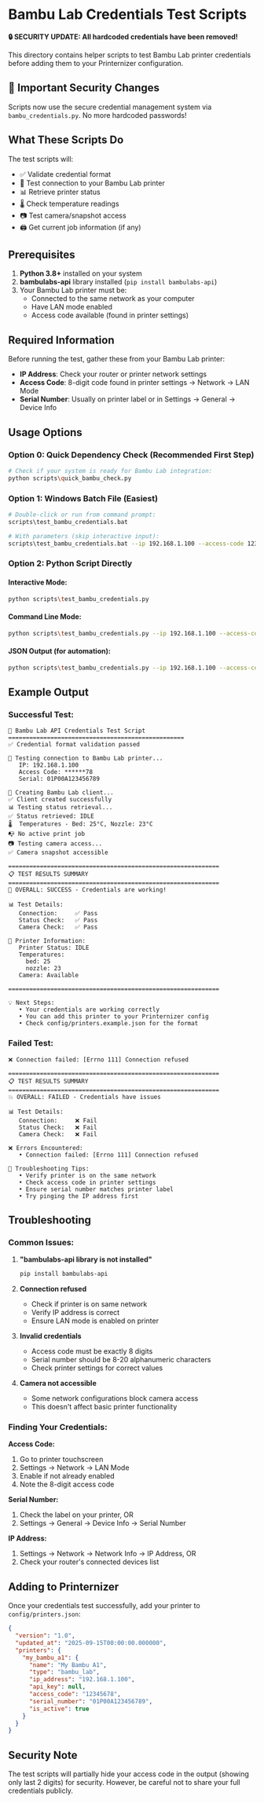 # Bambu Lab Credentials Test Scripts

**🔒 SECURITY UPDATE: All hardcoded credentials have been removed!**

This directory contains helper scripts to test Bambu Lab printer credentials before adding them to your Printernizer configuration.

## 🚨 Important Security Changes

Scripts now use the secure credential management system via `bambu_credentials.py`. No more hardcoded passwords!

## What These Scripts Do

The test scripts will:
- ✅ Validate credential format
- 🔌 Test connection to your Bambu Lab printer
- 📊 Retrieve printer status
- 🌡️ Check temperature readings
- 📷 Test camera/snapshot access
- 🖨️ Get current job information (if any)

## Prerequisites

1. **Python 3.8+** installed on your system
2. **bambulabs-api** library installed (`pip install bambulabs-api`)
3. Your Bambu Lab printer must be:
   - Connected to the same network as your computer
   - Have LAN mode enabled
   - Access code available (found in printer settings)

## Required Information

Before running the test, gather these from your Bambu Lab printer:

- **IP Address**: Check your router or printer network settings
- **Access Code**: 8-digit code found in printer settings → Network → LAN Mode
- **Serial Number**: Usually on printer label or in Settings → General → Device Info

## Usage Options

### Option 0: Quick Dependency Check (Recommended First Step)
```bash
# Check if your system is ready for Bambu Lab integration:
python scripts\quick_bambu_check.py
```

### Option 1: Windows Batch File (Easiest)
```bash
# Double-click or run from command prompt:
scripts\test_bambu_credentials.bat

# With parameters (skip interactive input):
scripts\test_bambu_credentials.bat --ip 192.168.1.100 --access-code 12345678 --serial 01P00A123456789
```

### Option 2: Python Script Directly

#### Interactive Mode:
```bash
python scripts\test_bambu_credentials.py
```

#### Command Line Mode:
```bash
python scripts\test_bambu_credentials.py --ip 192.168.1.100 --access-code 12345678 --serial 01P00A123456789
```

#### JSON Output (for automation):
```bash
python scripts\test_bambu_credentials.py --ip 192.168.1.100 --access-code 12345678 --serial 01P00A123456789 --json
```

## Example Output

### Successful Test:
```
🚀 Bambu Lab API Credentials Test Script
==================================================
✅ Credential format validation passed

🔄 Testing connection to Bambu Lab printer...
   IP: 192.168.1.100
   Access Code: ******78
   Serial: 01P00A123456789

🔌 Creating Bambu Lab client...
✅ Client created successfully
📊 Testing status retrieval...
✅ Status retrieved: IDLE
🌡️  Temperatures - Bed: 25°C, Nozzle: 23°C
📭 No active print job
📷 Testing camera access...
✅ Camera snapshot accessible

============================================================
📋 TEST RESULTS SUMMARY
============================================================
🎉 OVERALL: SUCCESS - Credentials are working!

📊 Test Details:
   Connection:     ✅ Pass
   Status Check:   ✅ Pass
   Camera Check:   ✅ Pass

📝 Printer Information:
   Printer Status: IDLE
   Temperatures:
     bed: 25
     nozzle: 23
   Camera: Available

============================================================

💡 Next Steps:
   • Your credentials are working correctly
   • You can add this printer to your Printernizer config
   • Check config/printers.example.json for the format
```

### Failed Test:
```
❌ Connection failed: [Errno 111] Connection refused

============================================================
📋 TEST RESULTS SUMMARY
============================================================
💥 OVERALL: FAILED - Credentials have issues

📊 Test Details:
   Connection:     ❌ Fail
   Status Check:   ❌ Fail
   Camera Check:   ❌ Fail

❌ Errors Encountered:
   • Connection failed: [Errno 111] Connection refused

🔧 Troubleshooting Tips:
   • Verify printer is on the same network
   • Check access code in printer settings
   • Ensure serial number matches printer label
   • Try pinging the IP address first
```

## Troubleshooting

### Common Issues:

1. **"bambulabs-api library is not installed"**
   ```bash
   pip install bambulabs-api
   ```

2. **Connection refused**
   - Check if printer is on same network
   - Verify IP address is correct
   - Ensure LAN mode is enabled on printer

3. **Invalid credentials**
   - Access code must be exactly 8 digits
   - Serial number should be 8-20 alphanumeric characters
   - Check printer settings for correct values

4. **Camera not accessible**
   - Some network configurations block camera access
   - This doesn't affect basic printer functionality

### Finding Your Credentials:

**Access Code:**
1. Go to printer touchscreen
2. Settings → Network → LAN Mode
3. Enable if not already enabled
4. Note the 8-digit access code

**Serial Number:**
1. Check the label on your printer, OR
2. Settings → General → Device Info → Serial Number

**IP Address:**
1. Settings → Network → Network Info → IP Address, OR
2. Check your router's connected devices list

## Adding to Printernizer

Once your credentials test successfully, add your printer to `config/printers.json`:

```json
{
  "version": "1.0",
  "updated_at": "2025-09-15T00:00:00.000000",
  "printers": {
    "my_bambu_a1": {
      "name": "My Bambu A1",
      "type": "bambu_lab",
      "ip_address": "192.168.1.100",
      "api_key": null,
      "access_code": "12345678",
      "serial_number": "01P00A123456789",
      "is_active": true
    }
  }
}
```

## Security Note

The test scripts will partially hide your access code in the output (showing only last 2 digits) for security. However, be careful not to share your full credentials publicly.